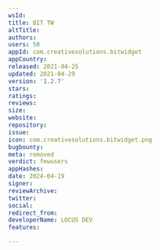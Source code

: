 ```yaml
---
wsId: 
title: BIT TW
altTitle: 
authors: 
users: 50
appId: com.creativesolutions.bitwidget
appCountry: 
released: 2021-04-25
updated: 2021-04-29
version: '1.2.7'
stars: 
ratings: 
reviews: 
size: 
website: 
repository: 
issue: 
icon: com.creativesolutions.bitwidget.png
bugbounty: 
meta: removed
verdict: fewusers
appHashes: 
date: 2024-04-19
signer: 
reviewArchive: 
twitter: 
social: 
redirect_from: 
developerName: LOCUS DEV
features: 

---
```


